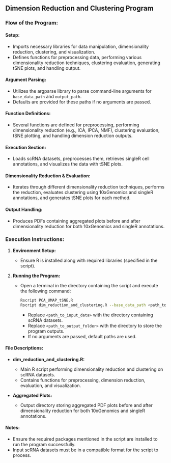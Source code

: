 ## Dimension Reduction and Clustering Program

### Flow of the Program:

#### Setup:
- Imports necessary libraries for data manipulation, dimensionality reduction, clustering, and visualization.
- Defines functions for preprocessing data, performing various dimensionality reduction techniques, clustering evaluation, generating tSNE plots, and handling output.

#### Argument Parsing:
- Utilizes the argparse library to parse command-line arguments for `base_data_path` and `output_path`.
- Defaults are provided for these paths if no arguments are passed.

#### Function Definitions:
- Several functions are defined for preprocessing, performing dimensionality reduction (e.g., ICA, IPCA, NMF), clustering evaluation, tSNE plotting, and handling dimension reduction outputs.

#### Execution Section:
- Loads scRNA datasets, preprocesses them, retrieves singleR cell annotations, and visualizes the data with tSNE plots.

#### Dimensionality Reduction & Evaluation:
- Iterates through different dimensionality reduction techniques, performs the reduction, evaluates clustering using 10xGenomics and singleR annotations, and generates tSNE plots for each method.

#### Output Handling:
- Produces PDFs containing aggregated plots before and after dimensionality reduction for both 10xGenomics and singleR annotations.


### Execution Instructions:
1. **Environment Setup:**
   - Ensure R is installed along with required libraries (specified in the script).

2. **Running the Program:**
   - Open a terminal in the directory containing the script and execute the following command:
     ```bash
     Rscript PCA_UMAP_tSNE.R
     Rscript dim_reduction_and_clustering.R --base_data_path <path_to_input_data> --output_path <path_to_output_folder>
     ```
     - Replace `<path_to_input_data>` with the directory containing scRNA datasets.
     - Replace `<path_to_output_folder>` with the directory to store the program outputs.
     - If no arguments are passed, default paths are used.

#### File Descriptions:

- **dim_reduction_and_clustering.R:**
  - Main R script performing dimensionality reduction and clustering on scRNA datasets.
  - Contains functions for preprocessing, dimension reduction, evaluation, and visualization.

- **Aggregated Plots:**
  - Output directory storing aggregated PDF plots before and after dimensionality reduction for both 10xGenomics and singleR annotations.

#### Notes:
- Ensure the required packages mentioned in the script are installed to run the program successfully.
- Input scRNA datasets must be in a compatible format for the script to process.
